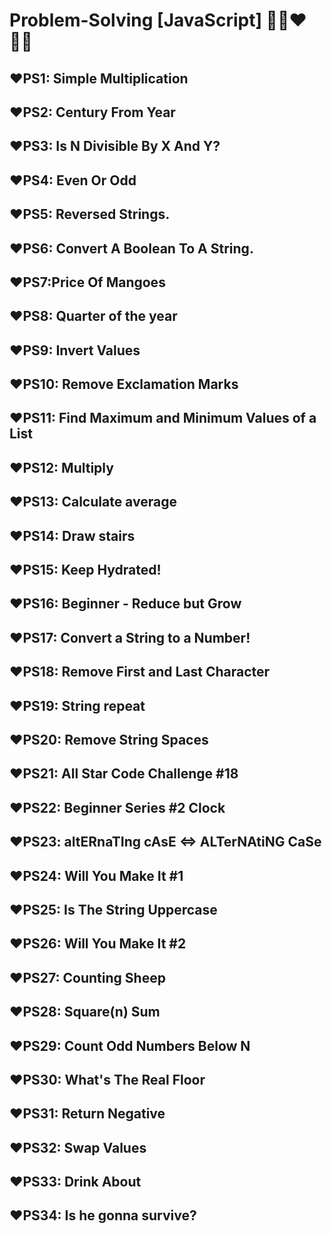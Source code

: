 # Problem-Solving [JavaScript] 🧠👀❤️🙅‍♀️

<h2>❤️PS1: Simple Multiplication</h2>
</hr>

<h2>❤️PS2: Century From Year</h2>
</hr>

<h2>❤️PS3: Is N Divisible By X And Y?</h2>
</hr>

<h2>❤️PS4: Even Or Odd</h2>
</hr>

<h2>❤️PS5: Reversed Strings.</h2>
</hr>

<h2>❤️PS6: Convert A Boolean To A String.</h2>
</hr>

<h2>❤️PS7:Price Of Mangoes</h2>
</hr>

<h2>❤️PS8: Quarter of the year</h2>
</hr>

<h2>❤️PS9: Invert Values</h2>
</hr>

<h2>❤️PS10: Remove Exclamation Marks</h2>
</hr>

<h2>❤️PS11: Find Maximum and Minimum Values of a List</h2>
</hr>

<h2>❤️PS12: Multiply</h2>
</hr>

<h2>❤️PS13: Calculate average</h2>
</hr>

<h2>❤️PS14: Draw stairs </h2>
</hr>

<h2>❤️PS15: Keep Hydrated!</h2>
</hr>

<h2>❤️PS16: Beginner - Reduce but Grow </h2>
</hr>

<h2>❤️PS17: Convert a String to a Number!</h2>
</hr>

<h2>❤️PS18: Remove First and Last Character</h2>
</hr>

<h2>❤️PS19: String repeat</h2>
</hr>

<h2>❤️PS20: Remove String Spaces </h2>
</hr>

<h2>❤️PS21: All Star Code Challenge #18</h2>
</hr>

<h2>❤️PS22: Beginner Series #2 Clock</h2>
</hr>

<h2>❤️PS23: altERnaTIng cAsE <=> ALTerNAtiNG CaSe</h2>
</hr>

<h2>❤️PS24: Will You Make It #1</h2>
</hr>

<h2>❤️PS25:  Is The String Uppercase</h2>
</hr>

<h2>❤️PS26: Will You Make It #2</h2>
</hr>

<h2>❤️PS27: Counting Sheep</h2>
</hr>

<h2>❤️PS28: Square(n) Sum</h2>
</hr>

<h2>❤️PS29: Count Odd Numbers Below N</h2>
</hr>

<h2>❤️PS30: What's The Real Floor</h2>
</hr>

<h2>❤️PS31: Return Negative</h2>
</hr>

<h2>❤️PS32: Swap Values</h2>
</hr>

<h2>❤️PS33: Drink About</h2>
</hr>

<h2>❤️PS34: Is he gonna survive?</h2>
</hr>
